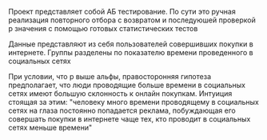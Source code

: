 Проект представляет собой АБ тестирование. По сути это ручная реализация повторного отбора с возвратом и последуюшей проверкой р значения с помощью готовых статистических тестов

Данные представляют из себя пользователей совершивших покупки в интернете. Группы разделены по показателю времени проведенного в социальных сетях

При условии, что р выше альфы, правосторонняя гипотеза предполагает, что люди проводящие больше времени в социальных сетях имеют большую склонность к онлайн покупкам. Интуиция стоящая за этим: "человеку много времени проводящему в социальных сетях на глаза постоянно попадается реклама, побуждающая его совершать покупки в интернете чаще тех, кто проводит в социальных сетях меньше времени"
